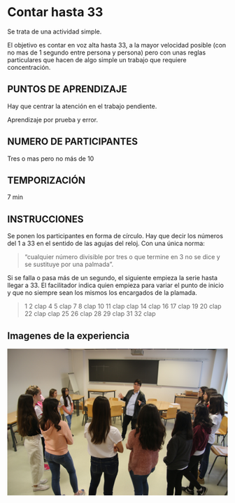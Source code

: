 <link rel="stylesheet" type="text/css" href= "../estilo.css" media="screen" />

# Contar hasta 33

Se trata de una actividad simple.

El objetivo es contar en voz alta hasta 33, a la mayor velocidad posible (con no mas de 1 segundo entre persona y persona) pero con unas reglas particulares que hacen de algo simple un trabajo que requiere concentración.

## PUNTOS DE APRENDIZAJE

Hay que centrar la atención en el trabajo pendiente.

Aprendizaje por prueba y error.

## NUMERO DE PARTICIPANTES

 Tres o mas pero no más de 10

## TEMPORIZACIÓN

7 min

## INSTRUCCIONES

Se  ponen los participantes en forma de círculo. Hay que decir los números del 1 a 33 en el sentido de las agujas del reloj. 
Con una única norma:

> “cualquier número divisible por tres o que termine en 3 no se dice y se sustituye por una palmada”.

Si se falla o pasa más de un segundo, el siguiente empieza la serie hasta llegar a 33. El facilitador indica quien empieza para variar el punto de inicio y que no siempre sean los mismos los encargados de la plamada.

> 1 2 clap 4 5 clap 7 8 clap 10 11 clap clap 14 clap 16 17 clap 19 20 clap 22 clap clap 25 26 clap 28 29 clap 31 32 clap

## Imagenes de la experiencia

![Foto de la actividad](foto.jpg)

